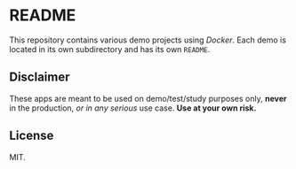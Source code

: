 README
======

This repository contains various demo projects using *Docker*. Each demo is located in its own subdirectory and has its own `README`.

## Disclaimer

These apps are meant to be used on demo/test/study purposes only, **never** in the production, *or in any serious* use case. **Use at your own risk.**

## License

MIT.